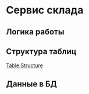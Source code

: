 # Сервис склада

## Логика работы

## Структура таблиц

[Table Structure](src/main/resources/db/migration/V1.0__CreateTables.sql)

## Данные в БД
